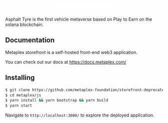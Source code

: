 <p align="center">
  <a href="https://asphalttyre.store/#/?network=devnet">
    <img alt="Metaplex" src="js/packages/web/public/metaplex-logo.png"/>
  </a>
</p>


Asphalt Tyre is the first vehicle metaverse based on Play to Earn on the solana blockchain.

## Documentation

Metaplex storefront is a self-hosted front-end web3 application.

You can check out our docs at https://docs.metaplex.com/

## Installing

```bash
$ git clone https://github.com/metaplex-foundation/storefront-deprecated.git
$ cd metaplex/js
$ yarn install && yarn bootstrap && yarn build
$ yarn start
```

Navigate to `http://localhost:3000/` to explore the deployed application.
